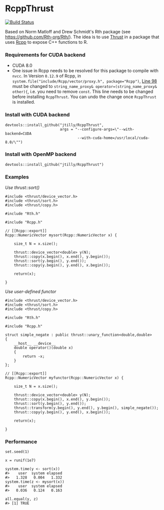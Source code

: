 RcppThrust
===
[![Build Status](https://travis-ci.org/jtilly/RcppThrust.svg?branch=master)](https://travis-ci.org/jtilly/RcppThrust)

Based on Norm Matloff and Drew Schmidt's Rth package (see https://github.com/Rth-org/Rth/). The idea is to use [Thrust](https://thrust.github.io/) in a package that uses [Rcpp](http://www.rcpp.org/) to expose C++ functions to R.

### Requirements for CUDA backend
 * CUDA 8.0
 * One issue in Rcpp needs to be resolved for this package to compile with `nvcc`. In Version `0.12.9` of Rcpp, in `system.file("include/Rcpp/vector/proxy.h", package="Rcpp")`, [Line 98](https://github.com/RcppCore/Rcpp/blob/0.12.9/inst/include/Rcpp/vector/proxy.h#L98) must be changed to `string_name_proxy& operator=(string_name_proxy& other){`, i.e. you need to remove `const`. This line needs to be changed before installing `RcppThrust`. You can undo the change once `RcppThrust` is installed.

### Install with CUDA backend
```{r}
devtools::install_github("jtilly/RcppThrust",
                         args = "--configure-args=\"--with-backend=CUDA
                                 --with-cuda-home=/usr/local/cuda-8.0/\"")
```

### Install with OpenMP backend
```{r}
devtools::install_github("jtilly/RcppThrust")
```

### Examples

*Use thrust::sort()*
```{c++}
#include <thrust/device_vector.h>
#include <thrust/sort.h>
#include <thrust/copy.h>

#include "Rth.h"

#include "Rcpp.h"

// [[Rcpp::export]]
Rcpp::NumericVector mysort(Rcpp::NumericVector x) {

    size_t N = x.size();

    thrust::device_vector<double> y(N);
    thrust::copy(x.begin(), x.end(), y.begin());
    thrust::sort(y.begin(), y.end());
    thrust::copy(y.begin(), y.end(), x.begin());

    return(x);

}
```
*Use user-defined functor*
```{c++}
#include <thrust/device_vector.h>
#include <thrust/sort.h>
#include <thrust/copy.h>

#include "Rth.h"

#include "Rcpp.h"

struct simple_negate : public thrust::unary_function<double,double>
{
    __host__ __device__
    double operator()(double x)
    {
        return -x;
    }
};

// [[Rcpp::export]]
Rcpp::NumericVector myfunctor(Rcpp::NumericVector x) {

    size_t N = x.size();

    thrust::device_vector<double> y(N);
    thrust::copy(x.begin(), x.end(), y.begin());
    thrust::sort(y.begin(), y.end());
    thrust::transform(y.begin(), y.end(), y.begin(), simple_negate());
    thrust::copy(y.begin(), y.end(), x.begin());

    return(x);

}
```

### Performance
```{r}
set.seed(1)

x = runif(1e7)

system.time(y <- sort(x))
#>    user  system elapsed 
#>   1.328   0.004   1.332
system.time(z <- mysort(x))
#>    user  system elapsed 
#>   0.036   0.124   0.163

all.equal(y, z)
#> [1] TRUE
```
